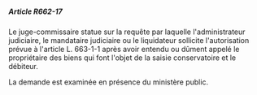 ##### Article R662-17

Le juge-commissaire statue sur la requête par laquelle l'administrateur judiciaire, le mandataire judiciaire ou le liquidateur sollicite l'autorisation prévue à l'article L. 663-1-1 après avoir entendu ou dûment appelé le propriétaire des biens qui font l'objet de la saisie conservatoire et le débiteur.

La demande est examinée en présence du ministère public.

